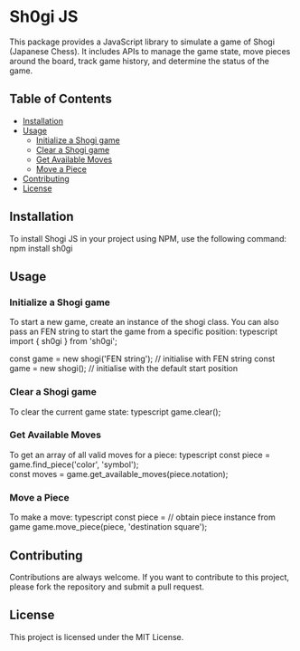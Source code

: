 # Sh0gi JS
This package provides a JavaScript library to simulate a game of Shogi (Japanese Chess). It includes APIs to manage the game state, move pieces around the board, track game history, and determine the status of the game.
## Table of Contents
- [Installation](#installation)
- [Usage](#usage)
   - [Initialize a Shogi game](#initialize-a-shogi-game)
   - [Clear a Shogi game](#clear-a-shogi-game)
   - [Get Available Moves](#get-available-moves)
   - [Move a Piece](#move-a-piece)
- [Contributing](#contributing)
- [License](#license)
## Installation
To install Shogi JS in your project using NPM, use the following command:
npm install sh0gi
## Usage
### Initialize a Shogi game
To start a new game, create an instance of the shogi class. You can also pass an FEN string to start the game from a specific position:
typescript
import { sh0gi } from 'sh0gi';

const game = new shogi('FEN string'); // initialise with FEN string
const game = new shogi(); // initialise with the default start position
### Clear a Shogi game
To clear the current game state:
typescript
game.clear();
### Get Available Moves
To get an array of all valid moves for a piece:
typescript
const piece = game.find_piece('color', 'symbol');  
const moves = game.get_available_moves(piece.notation);
### Move a Piece
To make a move:
typescript
const piece = // obtain piece instance from game
game.move_piece(piece, 'destination square');
## Contributing
Contributions are always welcome. If you want to contribute to this project, please fork the repository and submit a pull request.
## License
This project is licensed under the MIT License.